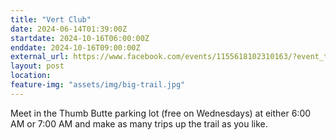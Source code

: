 ```yaml
---
title: "Vert Club"
date: 2024-06-14T01:39:00Z
startdate: 2024-10-16T06:00:00Z
enddate: 2024-10-16T09:00:00Z
external_url: https://www.facebook.com/events/1155618102310163/?event_time_id=1155618112310162
layout: post
location: 
feature-img: "assets/img/big-trail.jpg"
---
```


Meet in the Thumb Butte parking lot (free on Wednesdays) at either 6&#58;00 AM or 7&#58;00 AM and make as many trips up the trail as you like.<br>
  <br>
  
